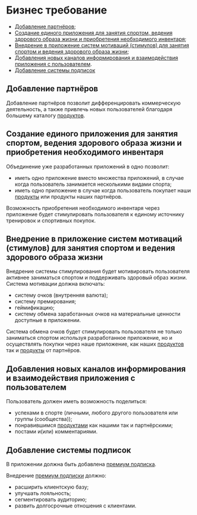 # Бизнес требование

- [Добавление партнёров](#добавление-партнёров);
- [Создание единого приложения для занятия спортом, ведения здорового образа жизни и приобретения необходимого инвентаря](#создание-единого-приложения-для-занятия-спортом-ведения-здорового-образа-жизни-и-приобретения-необходимого-инвентаря);
- [Внедрение в приложение систем мотиваций (стимулов) для занятия спортом и ведения здорового образа жизни](#внедрение-в-приложение-систем-мотиваций-стимулов-для-занятия-спортом-и-ведения-здорового-образа-жизни);
- [Добавления новых каналов информирования и взаимодействия приложения с пользователем](#добавления-новых-каналов-информирования-и-взаимодействия-приложения-с-пользователем).
- [Добавление системы подписок](#добавление-системы-подписок)

## Добавление партнёров

Добавление партнёров позволит дифференцировать коммерческую деятельность, а также привлечь новых пользователей благодаря большему каталогу [продуктов](000_Терминология.md#product).

## Создание единого приложения для занятия спортом, ведения здорового образа жизни и приобретения необходимого инвентаря

Объединение уже разработанных приложений в одно позволит:

- иметь одно приложение вместо множества приложений, в случае когда пользователь занимается несколькими видами спорта;
- иметь одно приложение в случае когда пользователь покупает наши [продукты](000_Терминология.md#product) или продукты наших партнёров.

Возможность приобретения необходимого инвентаря через приложение будет стимулировать пользователя к единому источнику тренировок и спортивных покупок.

## Внедрение в приложение систем мотиваций (стимулов) для занятия спортом и ведения здорового образа жизни

Внедрение системы стимулирования будет мотивировать пользователя активнее заниматься спортом и поддерживать здоровый образ жизни. Система мотивации должна включать:

- систему очков (внутренняя валюта);
- систему премирования;
- геймификацию;
- систему обмена заработанных очков на материальные ценности доступные в приложении.

Система обмена очков будет стимулировать пользователя не только заниматься спортом используя разработанное приложение, но и осуществлять покупки через наше приложение, как наших [продуктов](000_Терминология.md#product) так и [продукты](000_Терминология.md#product) от партнёров.

## Добавления новых каналов информирования и взаимодействия приложения с пользователем

Пользователь должен иметь возможность поделиться:

- успехами в спорте (личными, любого другого пользователя или группы (сообщества));
- понравившимся [продуктами](000_Терминология.md#product) как нашими так и партнёрскими;
- постами и(или) комментариями.

## Добавление системы подписок

В приложении должна быть добавлена [премиум подписка](000_Терминология.md#premium_subscription).

Внедрение [премиум подписки](000_Терминология.md#premium_subscription) должно:

- расширить клиентскую базу;
- улучшать лояльность;
- сегментировать аудиторию;
- развить долгосрочные отношения с клиентами.
